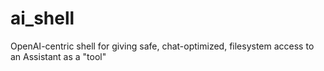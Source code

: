 # ai_shell
OpenAI-centric shell for giving safe, chat-optimized, filesystem access to an Assistant as a "tool"
